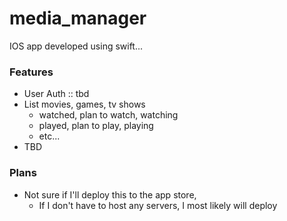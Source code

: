 # media_manager
IOS app developed using swift...

### Features
- User Auth :: tbd
- List movies, games, tv shows
  - watched, plan to watch, watching
  - played, plan to play, playing
  - etc...
- TBD
### Plans
- Not sure if I'll deploy this to the app store,
  - If I don't have to host any servers, I most likely will deploy
